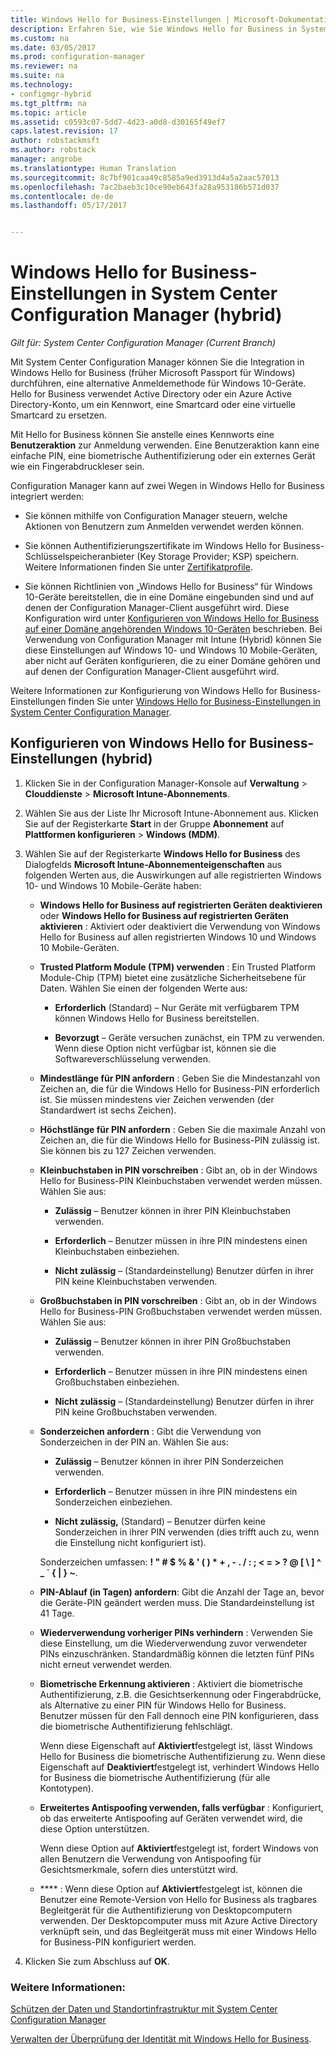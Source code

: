 ```yaml
---
title: Windows Hello for Business-Einstellungen | Microsoft-Dokumentation
description: Erfahren Sie, wie Sie Windows Hello for Business in System Center Configuration Manager integrieren.
ms.custom: na
ms.date: 03/05/2017
ms.prod: configuration-manager
ms.reviewer: na
ms.suite: na
ms.technology:
- configmgr-hybrid
ms.tgt_pltfrm: na
ms.topic: article
ms.assetid: c0593c07-5dd7-4d23-a0d8-d30165f49ef7
caps.latest.revision: 17
author: robstackmsft
ms.author: robstack
manager: angrobe
ms.translationtype: Human Translation
ms.sourcegitcommit: 8c7bf901caa49c8585a9ed3913d4a5a2aac57013
ms.openlocfilehash: 7ac2baeb3c10ce90eb643fa28a953186b571d037
ms.contentlocale: de-de
ms.lasthandoff: 05/17/2017


---
```

# <a name="windows-hello-for-business-settings-in-system-center-configuration-manager-hybrid"></a>Windows Hello for Business-Einstellungen in System Center Configuration Manager (hybrid)

*Gilt für: System Center Configuration Manager (Current Branch)*

Mit System Center Configuration Manager können Sie die Integration in Windows Hello for Business (früher Microsoft Passport für Windows) durchführen, eine alternative Anmeldemethode für Windows 10-Geräte. Hello for Business verwendet Active Directory oder ein Azure Active Directory-Konto, um ein Kennwort, eine Smartcard oder eine virtuelle Smartcard zu ersetzen.  

Mit Hello for Business können Sie anstelle eines Kennworts eine **Benutzeraktion** zur Anmeldung verwenden. Eine Benutzeraktion kann eine einfache PIN, eine biometrische Authentifizierung oder ein externes Gerät wie ein Fingerabdruckleser sein.  

 Configuration Manager kann auf zwei Wegen in Windows Hello for Business integriert werden:  

-   Sie können mithilfe von Configuration Manager steuern, welche Aktionen von Benutzern zum Anmelden verwendet werden können.  

-   Sie können Authentifizierungszertifikate im Windows Hello for Business-Schlüsselspeicheranbieter (Key Storage Provider; KSP) speichern. Weitere Informationen finden Sie unter [Zertifikatprofile](create-pfx-certificate-profiles.md).  

- Sie können Richtlinien von „Windows Hello for Business“ für Windows 10-Geräte bereitstellen, die in eine Domäne eingebunden sind und auf denen der Configuration Manager-Client ausgeführt wird. Diese Konfiguration wird unter [Konfigurieren von Windows Hello for Business auf einer Domäne angehörenden Windows 10-Geräten](../../protect/deploy-use/windows-hello-for-business-settings.md#configure-windows-hello-for-business-on-domain-joined-windows-10-devices) beschrieben. Bei Verwendung von Configuration Manager mit Intune (Hybrid) können Sie diese Einstellungen auf Windows 10- und Windows 10 Mobile-Geräten, aber nicht auf Geräten konfigurieren, die zu einer Domäne gehören und auf denen der Configuration Manager-Client ausgeführt wird.   

Weitere Informationen zur Konfigurierung von Windows Hello for Business-Einstellungen finden Sie unter [Windows Hello for Business-Einstellungen in System Center Configuration Manager](../../protect/deploy-use/windows-hello-for-business-settings.md).

## <a name="configure-windows-hello-for-business-settings-hybrid"></a>Konfigurieren von Windows Hello for Business-Einstellungen (hybrid)  

1.  Klicken Sie in der Configuration Manager-Konsole auf **Verwaltung** > **Clouddienste** > **Microsoft Intune-Abonnements**.  

3.  Wählen Sie aus der Liste Ihr Microsoft Intune-Abonnement aus. Klicken Sie auf der Registerkarte **Start** in der Gruppe **Abonnement** auf **Plattformen konfigurieren** > **Windows (MDM)**.  

4.  Wählen Sie auf der Registerkarte **Windows Hello for Business** des Dialogfelds **Microsoft Intune-Abonnementeigenschaften** aus folgenden Werten aus, die Auswirkungen auf alle registrierten Windows 10- und Windows 10 Mobile-Geräte haben:  

    -   **Windows Hello for Business auf registrierten Geräten deaktivieren** oder **Windows Hello for Business auf registrierten Geräten aktivieren** : Aktiviert oder deaktiviert die Verwendung von Windows Hello for Business auf allen registrierten Windows 10 und Windows 10 Mobile-Geräten.  

    -   **Trusted Platform Module (TPM) verwenden** : Ein Trusted Platform Module-Chip (TPM) bietet eine zusätzliche Sicherheitsebene für Daten. Wählen Sie einen der folgenden Werte aus:  

        -   **Erforderlich** (Standard) – Nur Geräte mit verfügbarem TPM können Windows Hello for Business bereitstellen.  

        -   **Bevorzugt** – Geräte versuchen zunächst, ein TPM zu verwenden. Wenn diese Option nicht verfügbar ist, können sie die Softwareverschlüsselung verwenden.  

    -   **Mindestlänge für PIN anfordern** : Geben Sie die Mindestanzahl von Zeichen an, die für die Windows Hello for Business-PIN erforderlich ist. Sie müssen mindestens vier Zeichen verwenden (der Standardwert ist sechs Zeichen).  

    -   **Höchstlänge für PIN anfordern** : Geben Sie die maximale Anzahl von Zeichen an, die für die Windows Hello for Business-PIN zulässig ist. Sie können bis zu 127 Zeichen verwenden.  

    -   **Kleinbuchstaben in PIN vorschreiben** : Gibt an, ob in der Windows Hello for Business-PIN Kleinbuchstaben verwendet werden müssen. Wählen Sie aus:  

        -   **Zulässig** – Benutzer können in ihrer PIN Kleinbuchstaben verwenden.  

        -   **Erforderlich** – Benutzer müssen in ihre PIN mindestens einen Kleinbuchstaben einbeziehen.  

        -   **Nicht zulässig** – (Standardeinstellung) Benutzer dürfen in ihrer PIN keine Kleinbuchstaben verwenden.  

    -   **Großbuchstaben in PIN vorschreiben** : Gibt an, ob in der Windows Hello for Business-PIN Großbuchstaben verwendet werden müssen. Wählen Sie aus:  

        -   **Zulässig** – Benutzer können in ihrer PIN Großbuchstaben verwenden.  

        -   **Erforderlich** – Benutzer müssen in ihre PIN mindestens einen Großbuchstaben einbeziehen.  

        -   **Nicht zulässig** – (Standardeinstellung) Benutzer dürfen in ihrer PIN keine Großbuchstaben verwenden.  

    -   **Sonderzeichen anfordern** : Gibt die Verwendung von Sonderzeichen in der PIN an. Wählen Sie aus:  

        -   **Zulässig** – Benutzer können in ihrer PIN Sonderzeichen verwenden.  

        -   **Erforderlich** – Benutzer müssen in ihre PIN mindestens ein Sonderzeichen einbeziehen.  

        -   **Nicht zulässig,** (Standard) – Benutzer dürfen keine Sonderzeichen in ihrer PIN verwenden (dies trifft auch zu, wenn die Einstellung nicht konfiguriert ist).  

         Sonderzeichen umfassen: **! " # $ % & ' ( ) \* + , - . / : ; < = > ? @ [ \ ] ^ _ ` { &#124; } ~**.  

    -   **PIN-Ablauf (in Tagen) anfordern**: Gibt die Anzahl der Tage an, bevor die Geräte-PIN geändert werden muss. Die Standardeinstellung ist 41 Tage.  

    -   **Wiederverwendung vorheriger PINs verhindern** : Verwenden Sie diese Einstellung, um die Wiederverwendung zuvor verwendeter PINs einzuschränken. Standardmäßig können die letzten fünf PINs nicht erneut verwendet werden.  

    -   **Biometrische Erkennung aktivieren** : Aktiviert die biometrische Authentifizierung, z.B. die Gesichtserkennung oder Fingerabdrücke, als Alternative zu einer PIN für Windows Hello for Business. Benutzer müssen für den Fall dennoch eine PIN konfigurieren, dass die biometrische Authentifizierung fehlschlägt.  

         Wenn diese Eigenschaft auf **Aktiviert**festgelegt ist, lässt Windows Hello for Business die biometrische Authentifizierung zu.  Wenn diese Eigenschaft auf **Deaktiviert**festgelegt ist, verhindert Windows Hello for Business die biometrische Authentifizierung (für alle Kontotypen).  

    -   **Erweitertes Antispoofing verwenden, falls verfügbar** : Konfiguriert, ob das erweiterte Antispoofing auf Geräten verwendet wird, die diese Option unterstützen.  

         Wenn diese Option auf **Aktiviert**festgelegt ist, fordert Windows von allen Benutzern die Verwendung von Antispoofing für Gesichtsmerkmale, sofern dies unterstützt wird.  

    -   **** : Wenn diese Option auf **Aktiviert**festgelegt ist, können die Benutzer eine Remote-Version von Hello for Business als tragbares Begleitgerät für die Authentifizierung von Desktopcomputern verwenden. Der Desktopcomputer muss mit Azure Active Directory verknüpft sein, und das Begleitgerät muss mit einer Windows Hello for Business-PIN konfiguriert werden.  

5.  Klicken Sie zum Abschluss auf **OK**.  

### <a name="see-also"></a>Weitere Informationen:  
 [Schützen der Daten und Standortinfrastruktur mit System Center Configuration Manager](../../protect/understand/protect-data-and-site-infrastructure.md)

 [Verwalten der Überprüfung der Identität mit Windows Hello for Business](https://technet.microsoft.com/itpro/windows/keep-secure/manage-identity-verification-using-microsoft-passport).  

